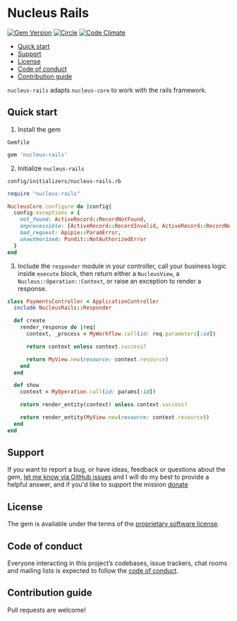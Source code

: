 # Nucleus Rails

[![Gem Version](https://badge.fury.io/rb/nucleus-rails.svg)](https://rubygems.org/gems/nucleus-rails)
[![Circle](https://circleci.com/gh/dodgerogers/nucleus-rails/tree/main.svg?style=shield)](https://app.circleci.com/pipelines/github/dodgerogers/nucleus-rails?branch=main)
[![Code Climate](https://codeclimate.com/github/dodgerogers/nucleus-rails/badges/gpa.svg)](https://codeclimate.com/github/dodgerogers/nucleus-rails)

- [Quick start](#quick-start)
- [Support](#support)
- [License](#license)
- [Code of conduct](#code-of-conduct)
- [Contribution guide](#contribution-guide)

`nucleus-rails` adapts `nucleus-core` to work with the rails framework.

## Quick start

1. Install the gem

`Gemfile`

```ruby
gem 'nucleus-rails'
```

2. Initialize `nucleus-rails`

`config/initializers/nucleus-rails.rb`

```ruby
require "nucleus-rails"

NucleusCore.configure do |config|
  config.exceptions = {
    not_found: ActiveRecord::RecordNotFound,
    unprocessible: [ActiveRecord::RecordInvalid, ActiveRecord::RecordNotSaved],
    bad_request: Apipie::ParamError,
    unauthorized: Pundit::NotAuthorizedError
  }
end
```

3. Include the `responder` module in your controller, call your business logic inside `execute` block, then return either a `NucleusView`, a `Nucleus::Operation::Context`, or raise an exception to render a response.

```ruby
class PaymentsController < ApplicationController
  include NucleusRails::Responder

  def create
    render_response do |req|
      context, _process = MyWorkflow.call(id: req.parameters[:id])

      return context unless context.success?

      return MyView.new(resource: context.resource)
    end
  end

  def show
    context = MyOperation.call(id: params[:id])

    return render_entity(context) unless context.success?

    return render_entity(MyView.new(resource: context.resource))
  end
end
```

## Support

If you want to report a bug, or have ideas, feedback or questions about the gem, [let me know via GitHub issues](https://github.com/dodgerogers/nucleus-rails/issues/new) and I will do my best to provide a helpful answer, and if you'd like to support the mission [donate](paypal.me/Dodgerogers)

## License

The gem is available under the terms of the [proprietary software license](LICENSE.txt).

## Code of conduct

Everyone interacting in this project’s codebases, issue trackers, chat rooms and mailing lists is expected to follow the [code of conduct](CODE_OF_CONDUCT.md).

## Contribution guide

Pull requests are welcome!
